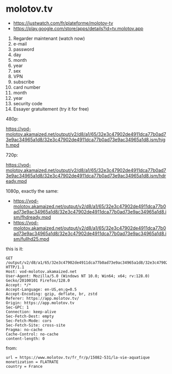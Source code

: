 # molotov.tv

- https://justwatch.com/fr/plateforme/molotov-tv
- https://play.google.com/store/apps/details?id=tv.molotov.app

1. Regarder maintenant (watch now)
2. e-mail
3. password
4. day
5. month
6. year
7. sex
8. VPN
9. subscribe
10. card number
11. month
12. year
13. security code
14. Essayer gratuitement (try it for free)

480p:

https://vod-molotov.akamaized.net/output/v2/d8/a1/65/32e3c47902de4911dca77b0ad73e9ac34965a1d8/32e3c47902de4911dca77b0ad73e9ac34965a1d8.ism/high.mpd

720p:

https://vod-molotov.akamaized.net/output/v2/d8/a1/65/32e3c47902de4911dca77b0ad73e9ac34965a1d8/32e3c47902de4911dca77b0ad73e9ac34965a1d8.ism/hdready.mpd

1080p, exactly the same:

- https://vod-molotov.akamaized.net/output/v2/d8/a1/65/32e3c47902de4911dca77b0ad73e9ac34965a1d8/32e3c47902de4911dca77b0ad73e9ac34965a1d8.ism/fhdready.mpd
- https://vod-molotov.akamaized.net/output/v2/d8/a1/65/32e3c47902de4911dca77b0ad73e9ac34965a1d8/32e3c47902de4911dca77b0ad73e9ac34965a1d8.ism/fullhd25.mpd

this is it:

~~~
GET /output/v2/d8/a1/65/32e3c47902de4911dca77b0ad73e9ac34965a1d8/32e3c47902de4911dca77b0ad73e9ac34965a1d8.ism/high.mpd#t=4 HTTP/1.1
Host: vod-molotov.akamaized.net
User-Agent: Mozilla/5.0 (Windows NT 10.0; Win64; x64; rv:128.0) Gecko/20100101 Firefox/128.0
Accept: */*
Accept-Language: en-US,en;q=0.5
Accept-Encoding: gzip, deflate, br, zstd
Referer: https://app.molotov.tv/
Origin: https://app.molotov.tv
Sec-GPC: 1
Connection: keep-alive
Sec-Fetch-Dest: empty
Sec-Fetch-Mode: cors
Sec-Fetch-Site: cross-site
Pragma: no-cache
Cache-Control: no-cache
content-length: 0
~~~

from:

~~~
url = https://www.molotov.tv/fr_fr/p/15082-531/la-vie-aquatique
monetization = FLATRATE
country = France
~~~
